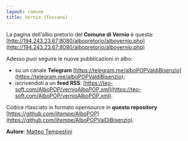 ```yaml
---
layout: comune
title: Vernio (Toscana)
---
```


La pagina dell'albo pretorio del **Comune di Vernio** è questa: [http://194.243.23.67:8080/albopretorio/albovernio.php](http://194.243.23.67:8080/albopretorio/albovernio.php)

Adesso puoi seguire le nuove pubblicazioni in albo:

* su un canale **Telegram** [https://telegram.me/alboPOPValdiBisenzio](https://telegram.me/alboPOPValdiBisenzio);
* iscrivendoti a un **feed RSS**: [https://teo-soft.com/AlboPOP/vernioAlboPOP.xml](https://teo-soft.com/AlboPOP/vernioAlboPOP.xml).

Codice rilasciato in formato opensource in **questo repository** [https://github.com/iltempe/AlboPOP](https://github.com/iltempe/AlboPOPValDiBisenzio).

**Autore**: [Matteo Tempestini](hhttps://twitter.com/il_tempe)
